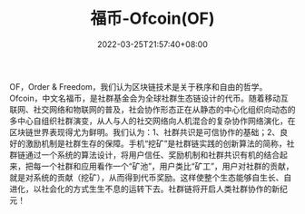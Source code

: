 ﻿---
weight: 
title: "福币-Ofcoin(OF)"
description: "OF，Order & Freedom，我们认为区块链技术是关于秩序和自由的哲学"
date: 2022-03-25T21:57:40+08:00
lastmod: 2022-03-25T16:45:40+08:00
draft: false
authors: ["Metabd"]
featuredImage: "fubi-ofcoinof.webp"
link: ""
tags: ["数字代币","福币-Ofcoin(OF)"]
categories: ["navigation"]
navigation: ["数字代币"]
lightgallery: true
toc: true
pinned: false
recommend: false
recommend1: false
---
OF，Order & Freedom，我们认为区块链技术是关于秩序和自由的哲学。Ofcoin，中文名福币，是社群基金会为全球社群生态链设计的代币。随着移动互联网、社交网络和物联网的普及，社会协作形态正在从静态的中心化组织向动态的多中心自组织社群演变，从人与人的社交网络向人机混合的复杂协作网络演化，在区块链世界表现得尤为鲜明。我们认为：1、社群共识是可信协作的基础；2、良好的激励机制是社群生存的保障。手机“挖矿”是社群链实践的创新算法的简称，社群链通过一个系统的算法设计，将用户信任、奖励机制和社群共识有机的结合起来，把每一个社群和应用看作一个“矿池”，用户类比“矿工”，用户对社群的贡献，就是对系统的贡献（挖矿），从而得到代币奖励。这样使整个生态能够自生长、自进化，以社会化的方式生生不息的运转下去。社群链将开启人类社群协作的新纪元！

